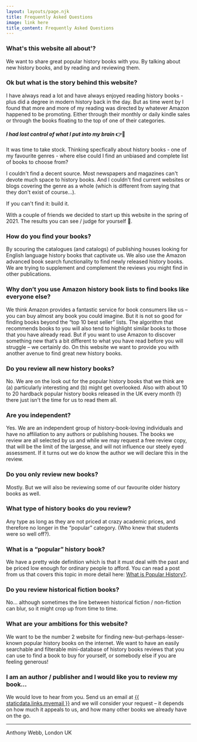 ```yaml
---
layout: layouts/page.njk
title: Frequently Asked Questions
image: link here
title_content: Frequently Asked Questions
---
```


### What's this website all about'?
We want to share great popular history books with you. By talking about new history books, and by reading and reviewing them.

### Ok but what is the story behind this website?

I have always read a lot and have always enjoyed reading history books - plus did a degree in modern history back in the day. But as time went by I found that more and more of my reading was directed by whatever Amazon happened to be promoting. Either through their monthly or daily kindle sales or through the books floating to the top of one of their categories.

#### *I had lost control of what I put into my brain* 👉🧠

It was time to take stock. Thinking specfically about history books - one of my favourite genres - where else could I find an unbiased and complete list of books to choose from?

I couldn't find a decent source. Most newspapers and magazines can't devote much space to history books. And I couldn't find current websites or blogs covering the genre as a whole (which is different from saying that they don't exist of course...).

If you can't find it: build it.

With a couple of friends we decided to start up this website in the spring of 2021. The results you can see / judge for yourself 🙂.

### How do you find your books?
By scouring the catalogues (and catalogs) of publishing houses looking for English language history books that captivate us. We also use the Amazon advanced book search functionality to find newly released history books.  We are trying to supplement and complement the reviews you might find in other publications.

### Why don’t you use Amazon history book lists to find books like everyone else?
We think Amazon provides a fantastic service for book consumers like us – you can buy almost any book you could imagine. But it is not so good for finding books beyond the “top 10 best seller” lists. The algorithm that recommends books to you will also tend to highlight similar books to those that you have already read. But if you want to use Amazon to discover something new that’s a bit different to what you have read before you will struggle – we certainly do. On this website we want to provide you with another avenue to find great new history books.

### Do you review all new history books?
No. We are on the look out for the popular history books that we think are (a) particularly interesting and (b) might get overlooked. Also with about 10 to 20 hardback popular history books released in the UK every month (!) there just isn't the time for us to read them all.

### Are you independent?
Yes. We are an independent group of history-book-loving individuals and have no affiliation to any authors or publishing houses. The books we review are all selected by us and while we may request a free review copy, that will be the limit of the largesse, and will not influence our steely eyed assessment. If it turns out we do know the author we will declare this in the review.

### Do you only review new books?
Mostly. But we will also be reviewing some of our favourite older history books as well.

### What type of history books do you review?
Any type as long as they are not priced at crazy academic prices, and therefore no longer in the “popular” category. (Who knew that students were so well off?).

### What is a “popular” history book?
We have a pretty wide definition which is that it must deal with the past and be priced low enough for ordinary people to afford. You can read a post from us that covers this topic in more detail here: [What is Popular History?](https://popularhistorybooks.com/2021/05/21/what-is-popular-history/).

### Do you review historical fiction books?
No… although sometimes the line between historical fiction / non-fiction can blur, so it might crop up from time to time.

### What are your ambitions for this website?
We want to be the number 2 website for finding new-but-perhaps-lesser-known popular history books on the internet. We want to have an easily searchable and filterable mini-database of history books reviews that you can use to find a book to buy for yourself, or somebody else if you are feeling generous!

### I am an author / publisher and I would like you to review my book…
We would love to hear from you. Send us an email at <a href="mailto:{{ staticdata.links.myemail }}">{{ staticdata.links.myemail }}</a> and we will consider your request – it depends on how much it appeals to us, and how many other books we already have on the go.

---
Anthony Webb, London UK